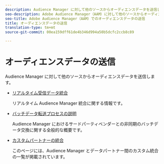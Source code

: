 ```yaml
---
description: Audience Manager に対して他のソースからオーディエンスデータを送信します。
seo-description: Adobe Audience Manager（AAM）に対して他のソースからオーディエンスデータを送信します。
seo-title: Adobe Audience Manager（AAM）でのオーディエンスデータの送信
title: オーディエンスデータの送信
translation-type: tm+mt
source-git-commit: 00ea159dff61de4b346d994a50b5dcfc2ccb8c89

---
```



# オーディエンスデータの送信

Audience Manager に対して他のソースからオーディエンスデータを送信します。

* [リアルタイム受信データ統合](/help/using/integration/sending-audience-data/real-time-data-integration/real-time-tech-specs.md)

   リアルタイム Audience Manager 統合に関する情報です。

* [バッチデータ転送プロセスの説明](/help/using/integration/sending-audience-data/batch-data-transfer-explained/batch-data-transfer-explained.md)

   Audience Manager におけるサードパーティベンダーとの非同期のバッチデータ交換に関する全般的な概要です。

* [カスタムパートナーの統合](/help/using/integration/sending-audience-data/custom-partner-integrations.md)

   このページには、Audience Manager とデータパートナー間のカスタム統合の一覧が掲載されています。
